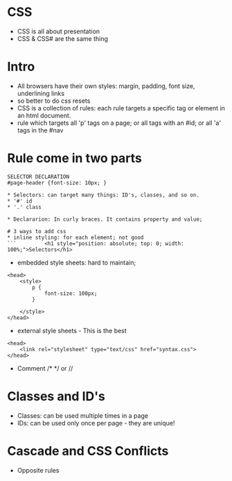 # CSS

* CSS is all about presentation
* CSS & CSS# are the same thing

# Intro
* All browsers have their own styles: margin, padding, font size, underlining links
 * so better to do css resets
* CSS is a collection of rules: each rule targets a specific tag or element in an html document.
 * rule which targets all 'p' tags on a page; or all tags with an #id; or all 'a' tags in the #nav

# Rule come in two parts
 ```
 SELECTOR DECLARATION
 #page-header {font-size: 10px; }

* Selectors: can target many things: ID's, classes, and so on.
* '#' id
* '.' class

* Declararion: In curly braces. It contains property and value;

# 3 ways to add css
* inline styling: for each element; not good
```         <h1 style="position: absolute; top: 0; width: 100%;">Selectors</h1>
```
* embedded style sheets: hard to maintain; 
```
<head>    
    <style>
        p {
            font-size: 100px;
        }
        
    </style>
</head>
```
* external style sheets  - This is the best

```
<head>
    <link rel="stylesheet" type="text/css" href="syntax.css">
</head>
```
* Comment /* */ or //

# Classes and ID's
* Classes: can be used multiple times in a page
* IDs: can be used only once per page - they are unique!

# Cascade and CSS Conflicts
* Opposite rules
